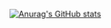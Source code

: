 [![Anurag's GitHub stats](https://github-readme-stats.vercel.app/api?username=Justice996&locale=cn)](https://github.com/anuraghazra/github-readme-stats)
